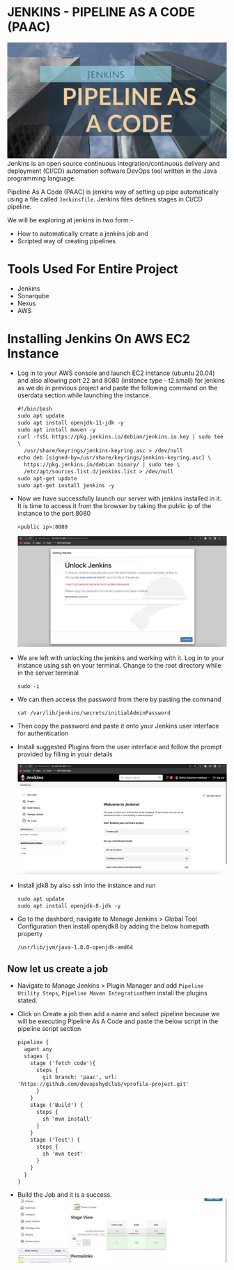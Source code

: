 # JENKINS - PIPELINE AS A CODE (PAAC)
![jenkins](./images/jenkins-PAAC.png)
Jenkins is an open source continuous integration/continuous delivery and deployment (CI/CD) automation software DevOps tool written in the Java programming language.

Pipeline As A Code (PAAC) is jenkins way of setting up pipe automatically using a file called `Jenkinsfile`. Jenkins files defines stages in CI/CD pipeline.

We will be exploring at jenkins in two form:-
+ How to automatically create a jenkins job and
+ Scripted way of creating pipelines

# Tools Used For Entire Project
+ Jenkins
+ Sonarqube
+ Nexus
+ AWS

# Installing Jenkins On AWS EC2 Instance
+ Log in to your AWS console and launch EC2 instance (ubuntu 20.04) and also allowing port 22 and 8080 (instance type  - t2.small) for jenkins as we do in previous project and paste the following command on the userdata section while launching the instance.


      #!/bin/bash
      sudo apt update
      sudo apt install openjdk-11-jdk -y
      sudo apt install maven -y
      curl -fsSL https://pkg.jenkins.io/debian/jenkins.io.key | sudo tee \
        /usr/share/keyrings/jenkins-keyring.asc > /dev/null
      echo deb [signed-by=/usr/share/keyrings/jenkins-keyring.asc] \
        https://pkg.jenkins.io/debian binary/ | sudo tee \
        /etc/apt/sources.list.d/jenkins.list > /dev/null
      sudo apt-get update
      sudo apt-get install jenkins -y

+ Now we have successfully launch our server with jenkins installed in it. It is time to access it from the browser by taking the public ip of the instance to the port 8080

      <public ip>:8080
    ![jen](./images/jenkins-int.png)
+ We are left with unlocking the jenkins and working with it. Log in to your instance using ssh on your terminal. Change to the root directory while in the server terminal

      sudo -i
+ We can then access the password from there by pasting the command

      cat /var/lib/jenkins/secrets/initialAdminPassword
+ Then copy the password and paste it onto your Jenkins user interface for authentication

+ Install suggested Plugins from the user interface and follow the prompt provided by filling in youir details

    ![jenkin](./images/jenkins-ui.png)
+ Install jdk8 by also ssh into the instance and run

      sudo apt update
      sudo apt install openjdk-8-jdk -y
+ Go to the dashbord, navigate to Manage Jenkins > Global Tool Configuration then install openjdk8 by adding the below homepath property

      /usr/lib/jvm/java-1.8.0-openjdk-amd64

##  Now let us create a job 
+ Navigate to Manage Jenkins > Plugin Manager and add `Pipeline Utility Steps`, `Pipeline Maven Integration`then install the plugins stated.
+ Click on Create a job then add a name and select pipeline because we will be executing Pipeline As A Code and paste the below script in the pipeline script section

      pipeline {
        agent any
        stages {
          stage ('fetch code'){
            steps {
              git branch: 'paac', url: 'https://github.com/devopshydclub/vprofile-project.git'
            }
          }
          stage ('Build') {
            steps {
              sh 'mvn install'
            }
          }
          stage ('Test') {
            steps {
              sh 'mvn test'
            }
          }
        }
      }


+ Build the Job and it is a success.
  ![job](./images/build.png)

